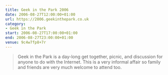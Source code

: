 ```yaml
---
title: Geek in the Park 2006
date: 2006-08-27T12:00:00+01:00
url: https://2006.geekinthepark.co.uk
category:
- Geek in the Park
start: 2006-08-27T17:00:00+01:00
end: 2006-08-27T23:00:00+01:00
venue: 9c4w7fp8+7r
---
```

> Geek in the Park is a day-long get together, picnic, and discussion for anyone to do with the Internet. This is a very informal affair so family and friends are very much welcome to attend too.
